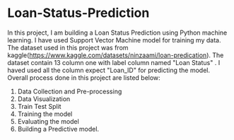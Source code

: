 # Loan-Status-Prediction
In this project, I am building a Loan Status Prediction using Python machine learning. I have used Support Vector Machine model for training my data. The dataset used in this project was from kaggle(https://www.kaggle.com/datasets/ninzaami/loan-predication). The dataset contain 13 column one with label column named "Loan Status" . I haved used all the column expect "Loan_ID" for predicting the model. Overall process done in this project are listed below:
1. Data Collection and Pre-processing
2. Data Visualization
3. Train Test Split
4. Training the model
5. Evaluating the model
6. Building a Predictive model.
